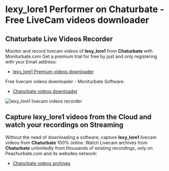 # lexy_lore1 Performer on Chaturbate - Free LiveCam videos downloader

## Chaturbate Live Videos Recorder

Monitor and record livecam videos of **lexy_lore1** from **Chaturbate** with Moniturbate.com
Get a premium trial for free by just and only registering with your Email address:
* [lexy_lore1 Premium videos downloader](https://moniturbate.com/request-demo-licence-key.html)

Free livecam videos downloader - Moniturbate Software:
* [Chaturbate videos downloader](https://moniturbate.com/moniturbate-download-software.html)

![lexy_lore1 livecam videos recorder](https://peachurnet.com/templates/moniturbate-software.png)


## Capture lexy_lore1 videos from the Cloud and watch your recordings on Streaming

Without the need of downloading a software, capture **lexy_lore1** livecam videos from **Chaturbate** 100% online.
Watch Livecam archives from **Chaturbate** unlimitedly from thousands of existing recordings, only on Peachurbate.com and its websites network:
* [Chaturbate videos archives](https://peachurnet.com/)